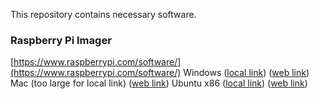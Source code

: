 This repository contains necessary software.

### __Raspberry Pi Imager__

[https://www.raspberrypi.com/software/](https://www.raspberrypi.com/software/)
Windows ([local link](https://github.com/MythicAptronym/Locus-Server/blob/656710b9ae77cd06c87b65bcfe825351da4e1a1e/Software_Repository/imager_1.8.5.exe)) ([web link](https://downloads.raspberrypi.org/imager/imager_latest.exe))
Mac (too large for local link) ([web link](https://downloads.raspberrypi.org/imager/imager_latest.dmg))
Ubuntu x86 ([local link](https://github.com/MythicAptronym/Locus-Server/blob/656710b9ae77cd06c87b65bcfe825351da4e1a1e/Software_Repository/imager_1.8.5_amd64.deb)) ([web link](https://downloads.raspberrypi.org/imager/imager_latest_amd64.deb))
